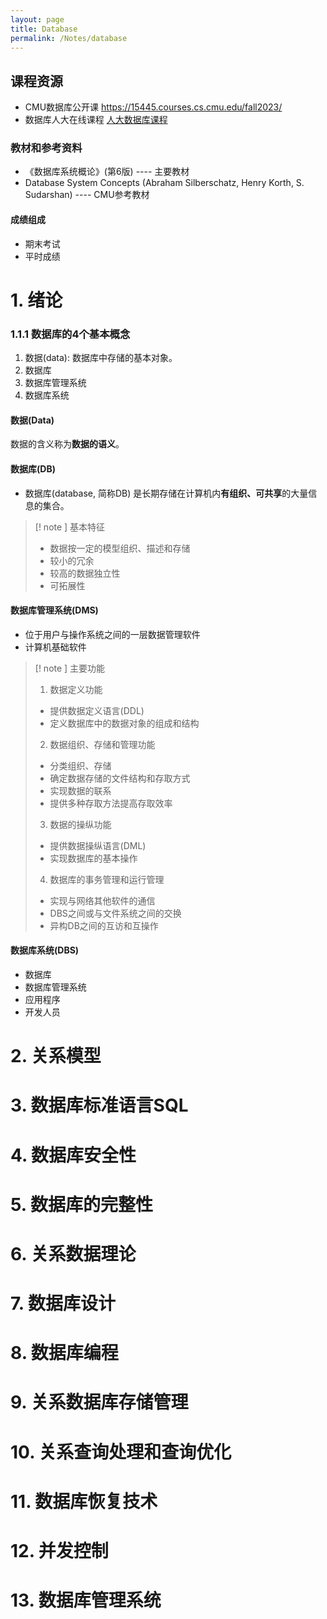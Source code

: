 ```yaml
---
layout: page
title: Database
permalink: /Notes/database
---
```


## 课程资源

- CMU数据库公开课 https://15445.courses.cs.cmu.edu/fall2023/
- 数据库人大在线课程 <a href="https://www.bilibili.com/video/BV13J411J7Vu/?spm_id_from=333.337.search-card.all.click&vd_source=4be0987894a647cbab47f2ec1f41fffc">人大数据库课程</a>

### 教材和参考资料

- 《数据库系统概论》(第6版) ---- 主要教材
- Database System Concepts (Abraham Silberschatz, Henry Korth, S. Sudarshan) ---- CMU参考教材

#### 成绩组成

- 期末考试
- 平时成绩

# 1. 绪论

### 1.1.1 数据库的4个基本概念

1. 数据(data): 数据库中存储的基本对象。
3. 数据库
4. 数据库管理系统
5. 数据库系统


#### 数据(Data)

数据的含义称为**数据的语义**。
#### 数据库(DB)

- 数据库(database, 简称DB) 是长期存储在计算机内**有组织、可共享**的大量信息的集合。

> [! note ] 基本特征
> - 数据按一定的模型组织、描述和存储
> - 较小的冗余
> - 较高的数据独立性
> - 可拓展性

#### 数据库管理系统(DMS)
- 位于用户与操作系统之间的一层数据管理软件
- 计算机基础软件

> [! note ] 主要功能
> 1. 数据定义功能
> 	- 提供数据定义语言(DDL)
> 	- 定义数据库中的数据对象的组成和结构
> 2. 数据组织、存储和管理功能
> 	- 分类组织、存储
> 	- 确定数据存储的文件结构和存取方式
> 	- 实现数据的联系
> 	- 提供多种存取方法提高存取效率
> 3. 数据的操纵功能
> 	- 提供数据操纵语言(DML)
> 	- 实现数据库的基本操作
> 4. 数据库的事务管理和运行管理
> 	- 实现与网络其他软件的通信
> 	- DBS之间或与文件系统之间的交换
> 	- 异构DB之间的互访和互操作

#### 数据库系统(DBS)
- 数据库
- 数据库管理系统
- 应用程序
- 开发人员




# 2. 关系模型
# 3. 数据库标准语言SQL
# 4. 数据库安全性
# 5. 数据库的完整性
# 6. 关系数据理论
# 7. 数据库设计
# 8. 数据库编程
# 9. 关系数据库存储管理
# 10. 关系查询处理和查询优化
# 11. 数据库恢复技术
# 12. 并发控制
# 13. 数据库管理系统